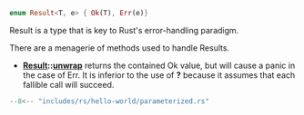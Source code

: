 ```rs
enum Result<T, e> { Ok(T), Err(e)}
```

Result is a type that is key to Rust's error-handling paradigm.

There are a menagerie of methods used to handle Results.

- **[Result](https://doc.rust-lang.org/stable/std/result/enum.Result.html)::[unwrap](https://doc.rust-lang.org/stable/std/result/enum.Result.html#method.unwrap)** returns the contained Ok value, but will cause a panic in the case of Err.
It is inferior to the use of **?** because it assumes that each fallible call will succeed.

```rs
--8<-- "includes/rs/hello-world/parameterized.rs"
```